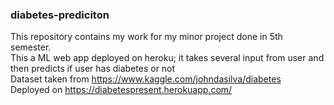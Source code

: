 ### <b> diabetes-prediciton </b>
This repository contains my work for my minor project done in 5th semester. <br>
This a ML web app deployed on heroku; it takes several input from user and then predicts if user has diabetes or not
<br>Dataset taken from https://www.kaggle.com/johndasilva/diabetes
<br> Deployed on https://diabetespresent.herokuapp.com/
